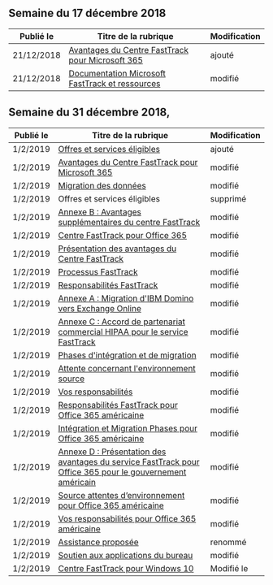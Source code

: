 <!-- This file is generated automatically each week. Changes made to this file will be overwritten.-->




## <a name="week-of-december-17-2018"></a>Semaine du 17 décembre 2018


| Publié le |Titre de la rubrique | Modification |
|------|------------|--------|
| 21/12/2018 | [Avantages du Centre FastTrack pour Microsoft 365](/FastTrack/m365-fasttrack-benefit-overview) | ajouté |
| 21/12/2018 | [Documentation Microsoft FastTrack et ressources](/FastTrack/index) | modifié |


## <a name="week-of-december-31-2018"></a>Semaine du 31 décembre 2018,


| Publié le |Titre de la rubrique | Modification |
|------|------------|--------|
| 1/2/2019 | [Offres et services éligibles](/FastTrack/m365-eligible-services-and-plans) | ajouté |
| 1/2/2019 | [Avantages du Centre FastTrack pour Microsoft 365](/FastTrack/m365-fasttrack-benefit-overview) | modifié |
| 1/2/2019 | [Migration des données](/FastTrack/o365-data-migration) | modifié |
| 1/2/2019 | Offres et services éligibles | supprimé |
| 1/2/2019 | [Annexe B : Avantages supplémentaires du centre FastTrack](/FastTrack/o365-fasttrack-additional-benefits) | modifié |
| 1/2/2019 | [Centre FastTrack pour Office 365](/FastTrack/o365-fasttrack-benefit-for-office-365) | modifié |
| 1/2/2019 | [Présentation des avantages du Centre FastTrack](/FastTrack/o365-fasttrack-benefit-overview) | modifié |
| 1/2/2019 | [Processus FastTrack](/FastTrack/o365-fasttrack-process) | modifié |
| 1/2/2019 | [Responsabilités FastTrack](/FastTrack/o365-fasttrack-responsibilities) | modifié |
| 1/2/2019 | [Annexe A : Migration d'IBM Domino vers Exchange Online](/FastTrack/o365-from-ibm-domino-to-exchange-online) | modifié |
| 1/2/2019 | [Annexe C : Accord de partenariat commercial HIPAA pour le service FastTrack](/FastTrack/o365-hipaa-business-associate-agreement) | modifié |
| 1/2/2019 | [Phases d'intégration et de migration](/FastTrack/o365-onboarding-and-migration) | modifié |
| 1/2/2019 | [Attente concernant l'environnement source](/FastTrack/o365-source-environment-expectations) | modifié |
| 1/2/2019 | [Vos responsabilités](/FastTrack/o365-your-responsibilities) | modifié |
| 1/2/2019 | [Responsabilités FastTrack pour Office 365 américaine](/FastTrack/us-gov-appendix-fasttrack-responsibilities) | modifié |
| 1/2/2019 | [Intégration et Migration Phases pour Office 365 américaine](/FastTrack/us-gov-appendix-onboarding-and-migration) | modifié |
| 1/2/2019 | [Annexe D : Présentation des avantages du service FastTrack pour Office 365 pour le gouvernement américain](/FastTrack/us-gov-appendix-overview) | modifié |
| 1/2/2019 | [Source attentes d’environnement pour Office 365 américaine](/FastTrack/us-gov-appendix-source-environment-expectations) | modifié |
| 1/2/2019 | [Vos responsabilités pour Office 365 américaine](/FastTrack/us-gov-appendix-your-responsibilities) | modifié |
| 1/2/2019 | [Assistance proposée](/FastTrack/win-10-daa-assistance-offered) | renommé |
| 1/2/2019 | [Soutien aux applications du bureau](/FastTrack/win-10-desktop-app-assure) | modifié |
| 1/2/2019 | [Centre FastTrack pour Windows 10](/FastTrack/win-10-fasttrack-benefit-for-windows-10) | Modifié le |
